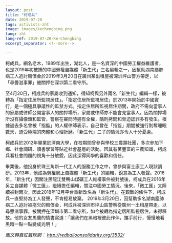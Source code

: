 ```yaml
---
layout: post
title: "柯成兵"
date: 2019-07-20
tags: activists-zht
image: images/kechengbing.png
lang: zht
lang-ref: 2019-07-20-Ke-Chengbing
excerpt_separator: <!--more-->

---
```


柯成兵，網名老木，1989年出生，湖北人，是一名資深的中國勞工權益維護者，也是2019年初被捕的中國勞權自媒體「新生代」三名編輯之一，因幫助湖南塵肺病工人追討賠償金於2019年3月20日在廣州某出租屋被深圳坪山警方帶走，以「尋釁滋事罪」被關押在深圳第二看守所。

至4月20日，柯成兵的家屬收到通知，得知柯與另外兩名「新生代」編輯一樣，被轉為「指定住居所監視居住」。「指定住居所監視居住」於2013年開始於中國實行，是一個極具爭議性的監禁方式。指定住居所監視居住期間，政府不需向當事人的家屬或律師公開當事人的關押場所，家屬或律師亦不能會見當事人。因為關押場所沒有攝像頭和監管，警察在審問時握有全權，酷刑拷問和脅迫認罪多有發生。根據過去多名曾被「指監」的人權律師表示，自己曾在「指監」期間被強行剝奪睡眠數天，遭受極端的肉體和心理折磨。「新生代」三子的情況亦令人十分憂慮。

柯成兵於2012年畢業於濟南大學，在校期間曾參與學校三農類社團，多次參加下鄉、社會調研、讀書學習等貼近社會基層的活動。因其有著豐富的三農知識，柯成兵看社會問題的視角十分敏銳，因此深得同學的喜歡和信任。

畢業後，他投身於珠三角新一代工人的服務工作之中，曾參與富士康工人現狀調研。2013年，他成為勞權網上自媒體「新生代」的編輯，銳意為工人發聲。2016年，「新生代」因關注黑龍江雙鴨山煤礦工人維權事件被封號後，柯成兵在2016年另立自媒體「微工匯」，繼續擔任編輯，關注中國勞工情況。後來，「微工匯」又陸續被封兩次，因此2018年12月平台重新改名為「新生代」。在艱難的條件下，柯成兵一直堅持為工人發聲，不肯輕易放棄。 2019年3月20日，因幫助多名湖南塵肺病工人追討被拖欠的賠償金，柯成兵被深圳市坪山區警察從廣州一出租屋帶走。以尋釁滋事罪，被關押在深圳市第二看守所，如今被轉為指定居所監視居住，未得釋放。他的女友馬蘭的情書寫道：「讓我們在黑暗裡彼此作伴，攜手前行，慢慢地看黑暗一點一點變成光明！」

<em>圖文轉自紅氣球網： <http://redballoonsolidarity.org/3532/></em>
